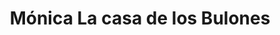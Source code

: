 ---
title: "Mónica La casa de los Bulones"
url: /general-belgrano/monica-la-casa-de-los-bulones/
shop: hardware
---